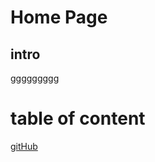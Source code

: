 # Home Page

## intro 
ggggggggg

# table of content

[gitHub](https://abdallahsafi.github.io/dumy/gitHub)